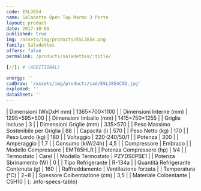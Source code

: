 ```yaml
---
code: ESL3854
name: Saladette Open Top Marmo 3 Porte
layout: product
date: 2017-10-09
published: true
img: /assets/img/products/ESL3854.png
family: Saladettes
offers: false
permalink: /products/saladettes/:title/

[//]: # (ADDITIONAL)

energy: ''
cadDraw: '/assets/img/products/cad/ESL3854CAD.jpg'
exploded: ''
dataSheet: ''
---
```



| Dimensioni (WxDxH mm) | 1365×700×1100 |
| Dimensioni Interne (mm) | 1295×595×500 |
| Dimensioni Imballo (mm) | 1415×750×1255 |
| Griglie Incluse | 3 |
| Dimensioni Griglie (mm) | 335×570 |
| Peso Massimo Sostenibile per Griglia | 88 |
| Capacità (l) | 570 |
| Peso Netto (kg) | 170 |
| Peso Lordo (kg) | 180 |
| Voltaggio | 220-240/50/1 |
| Potenza | 300 |
| Amperaggio | 1,7 |
| Consumo (kW/24h) | 4,5 |
| Compressore | Embraco |
| Modello Compressore | EMT65HLR |
| Potenza Compressore (hp) | 1/4 |
| Termostato | Carel |
| Modello Termostato | PZYDS0PBE1 |
| Potenza Sbrinamento (W) | 0 |
| Tipo Refrigerante | R-134a |
| Quantità Refrigerante Contenuta (g) | 160 |
| Raffreddamento | Ventilazione forzata |
| Temperatura (°C) | 2~8 |
| Spessore Coibentazione (cm) | 3,5 |
| Materiale Coibentante | C5H10 |
{: .info-specs-table}
